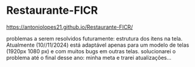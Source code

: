 ﻿# Restaurante-FICR
https://antoniolopes21.github.io/Restaurante-FICR/

problemas a serem resolvidos futuramente: estrutura dos ítens na tela. Atualmente (10//11/2024) está adaptável apenas para um modelo de telas (1920px 1080 px) e com muitos bugs em outras telas.
solucionarei o problema até o final desse ano: minha meta e trarei atualizações...
